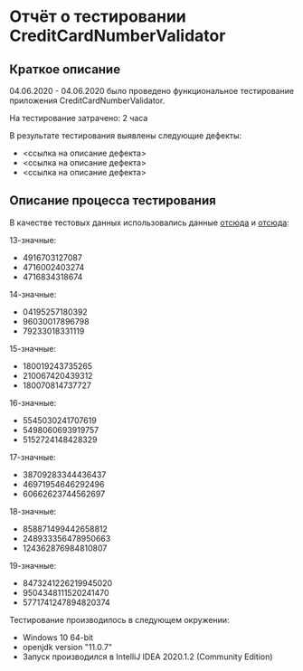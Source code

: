 # Отчёт о тестировании CreditCardNumberValidator

## Краткое описание

04.06.2020 - 04.06.2020 было проведено функциональное тестирование приложения CreditCardNumberValidator.

На тестирование затрачено: 2 часа

В результате тестирования выявлены следующие дефекты:
* <ссылка на описание дефекта>
* <ссылка на описание дефекта>
* <ссылка на описание дефекта>

## Описание процесса тестирования

В качестве тестовых данных использовались данные 
[отсюда](https://www.freeformatter.com/credit-card-number-generator-validator.html) и 
[отсюда](https://www.dcode.fr/luhn-algorithm):

13-значные:
* 4916703127087
* 4716002403274
* 4716834318674

14-значные:
* 04195257180392
* 96030017896798
* 79233018331119

15-значные:
* 180019243735265
* 210067420439312
* 180070814737727

16-значные:
* 5545030241707619
* 5498060693919757
* 5152724148428329

17-значные:
* 38709283344436437
* 46971954646292496
* 60662623744562697

18-значные:
* 858871499442658812
* 248933356478950663
* 124362876984810807

19-значные:
* 8473241226219945020
* 9504348111520241470
* 5771741247894820374


Тестирование производилось в следующем окружении:
* Windows 10 64-bit
* openjdk version "11.0.7"
* Запуск производился в IntelliJ IDEA 2020.1.2 (Community Edition)
